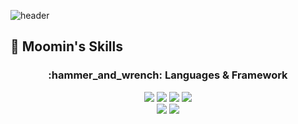 ![header](https://capsule-render.vercel.app/api?type=rounded&color=0:d6d5f2,100:a6c0e5&text=Welcome%20to%20Moomin's%20Github!%20🥰&animation=twinkling&fontColor=FFFFFF&fontSize=40&fontAlignY=50&fontAlign=50&height=180&width)

## 💌 Moomin's Skills
<div align=center>
  <h3>:hammer_and_wrench: Languages & Framework</h3>
  <img src="https://img.shields.io/badge/Python-3776AB?style=for-the-badge&logo=python&logoColor=white">
  <img src="https://img.shields.io/badge/Java-3776AB?style=for-the-badge&logo=JAVA&logoColor=white">
  <img src="https://img.shields.io/badge/JavaScript-F7DF1E?style=for-the-badge&logo=JavaScript&logoColor=white">
  <img src="https://img.shields.io/badge/C++-00599C?style=for-the-badge&logo=cplusplus&logoColor=white">
  <br>
  
  <img src="https://img.shields.io/badge/Django-092E20?style=for-the-badge&logo=Django&logoColor=white">
  <img src="https://img.shields.io/badge/Spring Boot-6DB33F?style=for-the-badge&logo=Spring Boot&logoColor=white">
  <br>
</div>
